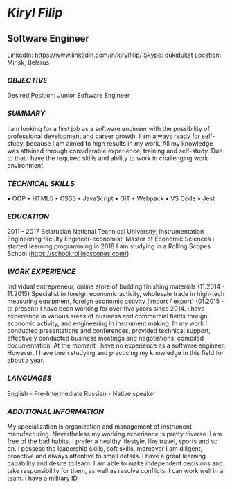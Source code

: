 # *Kiryl Filip*

## Software Engineer
LinkedIn: https://www.linkedin.com/in/kirylfilip/
Skype: dukidukat
Location: Minsk, Belarus

### _OBJECTIVE_
Desired Position:	Junior Software Engineer	 

### _SUMMARY_
I am looking for a first job as a software engineer with the possibility of professional development and career growth. I am always ready for self-study, because I am aimed to high results in my work. All my knowledge was attained through considerable experience, training and self-study. Due to that I have the required skills and ability to work in challenging work environment. 

### _TECHNICAL SKILLS_
•	OOP
•	HTML5
•	CSS3
•	JavaScript	•	GIT
•	Webpack
•	VS Code
•	Jest

### _EDUCATION_
2011 - 2017 Belarusian National Technical University, Instrumentation Engineering faculty
Engineer-economist, Master of Economic Sciences
I started learning programming in 2018
I am studying in a Rolling Scopes School (https://school.rollingscopes.com/)

### _WORK EXPERIENCE_
Individual entrepreneur, online store of building finishing materials (11.2014 - 11.2015)
Specialist in foreign economic activity, wholesale trade in high-tech measuring equipment, foreign economic activity (import / export) (01.2015 - to present)
I have been working for over five years since 2014. I have experience in various areas of business and commercial fields foreign economic activity, and engineering in instrument making. In my work I conducted presentations and conferences, provided technical support, effectively conducted business meetings and negotiations, compiled documentation. 
At the moment I have no experience as a software engineer. However, I have been studying and practicing my knowledge in this field for about a year.

### _LANGUAGES_
English - Pre-Intermediate
Russian - Native speaker

### _ADDITIONAL INFORMATION_
My specialization is organization and management of instrument manufacturing. Nevertheless my working experience is pretty diverse. I am free of the bad habits. I prefer a healthy lifestyle, like travel, sports and so on. I possess the leadership skills, soft skills, moreover I am diligent, proactive and always attentive to small details. I have a great learning capability and desire to learn. I am able to make independent decisions and take responsibility for them, as well as resolve conflicts. I can work well in a team. I have a military ID.